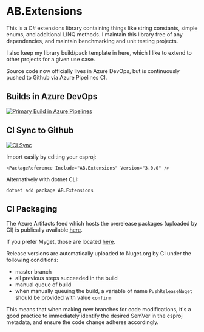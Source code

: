 # AB.Extensions

This is a C# extensions library containing things like string constants, simple enums, and additional LINQ methods. I maintain this library free of any dependencies, and maintain benchmarking and unit testing projects.

I also keep my library build/pack template in here, which I like to extend to other projects for a given use case.

Source code now officially lives in Azure DevOps, but is continuously pushed to Github via Azure Pipelines CI.

## Builds in Azure DevOps

[![Primary Build in Azure Pipelines](https://zep519.visualstudio.com/AB.Extensions%20Github%20Project/_apis/build/status/AB.Extensions%20Github%20Project)](https://zep519.visualstudio.com/AB.Extensions%20Github%20Project/_build?definitionId=2)

## CI Sync to Github

[![CI Sync](https://zep519.visualstudio.com/AB.Extensions%20Github%20Project/_apis/build/status/Sync%20to%20Github)](https://zep519.visualstudio.com/AB.Extensions%20Github%20Project/_build/latest?definitionId=3)

Import easily by editing your csproj:

``<PackageReference Include="AB.Extensions" Version="3.0.0" />``

Alternatively with dotnet CLI:

``dotnet add package AB.Extensions``

## CI Packaging

The Azure Artifacts feed which hosts the prerelease packages (uploaded by CI) is publically available [here](https://zep519.pkgs.visualstudio.com/_packaging/Ab.Extensions-CI/nuget/v3/index.json).

If you prefer Myget, those are located [here](https://www.myget.org/F/andrew-ci/api/v3/index.json).

Release versions are automatically uploaded to Nuget.org by CI under the following conditions:

- master branch
- all previous steps succeeded in the build
- manual queue of build
- when manually queuing the build, a variable of name ```PushReleaseNuget``` should be provided with value ```confirm```

This means that when making new branches for code modifications, it's a good practice to immediately identify the desired SemVer in the csproj metadata, and ensure the code change adheres accordingly.
